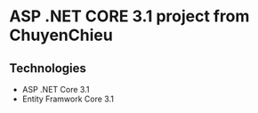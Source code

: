 # ASP .NET CORE 3.1 project from ChuyenChieu
## Technologies
 - ASP .NET Core 3.1
 - Entity Framwork Core 3.1
## 
